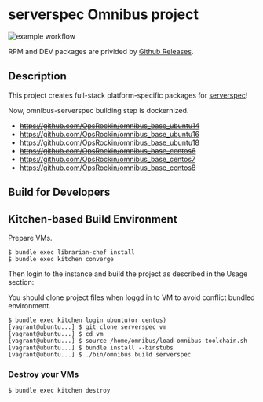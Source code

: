 serverspec Omnibus project
==========================

![example workflow](https://github.com/OpsRockin/omnibus-serverspec/actions/workflows/release.yml/badge.svg)


RPM and DEV packages are privided by [Github Releases](https://github.com/OpsRockin/omnibus-serverspec/releases).

## Description

This project creates full-stack platform-specific packages for
[serverspec](http://serverspec.org/ "serverspec - Home")!

Now, omnibus-serverspec building step is dockernized.

- <del>https://github.com/OpsRockin/omnibus_base_ubuntu14</del>
- https://github.com/OpsRockin/omnibus_base_ubuntu16
- https://github.com/OpsRockin/omnibus_base_ubuntu18
- <del>https://github.com/OpsRockin/omnibus_base_centos6</del>
- https://github.com/OpsRockin/omnibus_base_centos7
- https://github.com/OpsRockin/omnibus_base_centos8


## Build for Developers

Kitchen-based Build Environment
-------------------------------

Prepare VMs.

```shell
$ bundle exec librarian-chef install
$ bundle exec kitchen converge
```

Then login to the instance and build the project as described in the Usage
section:

You should clone project files when loggd in to VM to avoid conflict bundled environment.

```shell with login
$ bundle exec kitchen login ubuntu(or centos)
[vagrant@ubuntu...] $ git clone serverspec vm
[vagrant@ubuntu...] $ cd vm
[vagrant@ubuntu...] $ source /home/omnibus/load-omnibus-toolchain.sh
[vagrant@ubuntu...] $ bundle install --binstubs
[vagrant@ubuntu...] $ ./bin/omnibus build serverspec
```


### Destroy your VMs

```
$ bundle exec kitchen destroy
```


